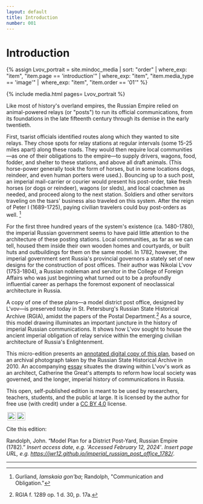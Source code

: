 ```yaml
---
layout: default
title: Introduction
number: 001
---
```

# Introduction

{% assign Lvov_portrait = site.mindoc_media | sort: "order" | where_exp: "item", "item.page == 'introduction'" | where_exp: "item", "item.media_type == 'image'" |  where_exp: "item", "item.order == '01'" %} 

{% include media.html pages= Lvov_portrait %} 

Like most of history's overland empires, the Russian Empire relied on animal-powered relays (or "posts") to run its official communications, from its foundations in the late fifteenth century through its demise in the early twentieth.  

First, tsarist officials identified routes along which they wanted to site relays.  They chose spots for relay stations at regular intervals (some 15-25 miles apart) along these roads.  They would then require local communities—as one of their obligations to the empire—to supply drivers, wagons, food, fodder, and shelter to these stations, and above all draft animals.  (This horse-power generally took the form of horses, but in some locations dogs, reindeer, and even human porters were used.).  Bouncing up to a such post, an imperial mail-carrier or courier would present his post-order, take fresh horses (or dogs or reindeer), wagons (or sleds), and local coachmen as needed, and proceed along to the next station. Soldiers and other servitors traveling on the tsars' business also traveled on this system. After the reign of Peter I (1689-1725), paying civilian travelers could buy post-orders as well. [^1]

For the first three hundred years of the system's existence (ca. 1480-1780), the imperial Russian government seems to have paid little attention to the architecture of these posting stations.  Local communities, as far as we can tell, housed them inside their own wooden homes and courtyards, or built huts and outbuildings for them on the same model.  In 1782, however, the imperial government sent Russia's provincial governors a stately set of new designs for the construction of post offices.  Their author was Nikolai L'vov (1753-1804), a Russian nobleman and servitor in the College of Foreign Affairs who was just beginning what turned out to be a profoundly influential career as perhaps the foremost exponent of neoclassical architecture in Russia.

A copy of one of these plans—a model district post office, designed by L'vov—is preserved today in St. Petersburg's Russian State Historical Archive (RGIA), amidst the papers of the Postal Department.[^2]  As a source, this model drawing illuminates an important juncture in the history of imperial Russian communications.  It shows how L'vov sought to house the ancient imperial obligation of relay service within the emerging civilian architecture of Russia's Enlightenment. 

This micro-edition presents an [annotated digital copy of this plan](https://jwr12.github.io/imperial_russian_post_office_1782/002_source.html), based on an archival photograph taken by the Russian State Historical Archive in 2010.   An accompanying [essay](https://jwr12.github.io/imperial_russian_post_office_1782/003_about_the_source.html) situates the drawing within L'vov's work as an architect, Catherine the Great's attempts to reform how local society was governed, and the longer, imperial history of communications in Russia. 

This open, self-published edition is meant to be used by researchers, teachers, students, and the public at large.  It is licensed by the author for free use (with credit) under a [CC BY 4.0](https://creativecommons.org/licenses/by/4.0/) license.

<img style="height:22px!important;margin-left:3px;vertical-align:text-bottom;" src="https://mirrors.creativecommons.org/presskit/icons/cc.svg?ref=chooser-v1"><img style="height:22px!important;margin-left:3px;vertical-align:text-bottom;" src="https://mirrors.creativecommons.org/presskit/icons/by.svg?ref=chooser-v1">

Cite this edition:

Randolph, John. “Model Plan for a District Post-Yard, Russian Empire (1782).” *Insert access date, e.g. 'Accessed February 12, 2024'*. *Insert page URL, e.g. https://jwr12.github.io/imperial_russian_post_office_1782/*.

----
[^1]: Gurliand, *Iamskaia gon'ba*; Randolph, "Communication and Obligation."
[^2]: RGIA f. 1289 op. 1 d. 30, p. 17a.





















